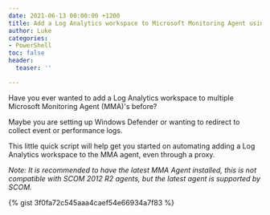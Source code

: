 ```yaml
---
date: 2021-06-13 00:00:00 +1200
title: Add a Log Analytics workspace to Microsoft Monitoring Agent using PowerShell
author: Luke
categories:
- PowerShell
toc: false
header:
  teaser: ''

---
```

Have you ever wanted to add a Log Analytics workspace to multiple Microsoft Monitoring Agent (MMA)'s before? 

Maybe you are setting up Windows Defender or wanting to redirect to collect event or performance logs. 

This little quick script will help get you started on automating adding a Log Analytics workspace to the MMA agent, even through a proxy.

_Note:  It is recommended to have the latest MMA Agent installed, this is not compatible with SCOM 2012 R2 agents, but the latest agent is supported by SCOM._

{% gist 3f0fa72c545aaa4caef54e66934a7f83 %}